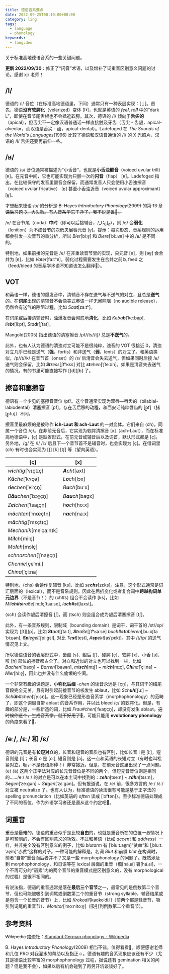 ```yaml
---
title: 德语音系要点
date: 2022-09-25T00:10:00+08:00
category: ling
tags:
  - language
  - phonology
keywords:
  - lang:deu
---
```


关于标准高地德语音系的一些关键问题。

<!-- more -->

**更新 2022/09/30**：修正了“闪音”术语，以及增补了词重音区别意义问题的讨论。感谢 xjr 老师！

## /l/

德语的 /l/ 音位（在标准高地德语里，下同）通常只有一种表层实现：[ l̺ ]。首先，德语**没有软腭化**（velarized）变体 [lˠ]，也就是英语的 _fee**l**_, _ro**ll**_ 中的“dark L”，即使在音节尾舌根也不会抵近软腭。其次，德语的 /l/ 倾向于**舌尖的**（apical），但舌尖不一定像汉语普通话一样直接触及牙齿（舌尖 - 齿龈，apical-alveolar，而汉语是舌尖 - 齿，apical-dental）。Ladefoged 在 _The Sounds of the World's Languages_(1996) 比较了德语和汉语普通话的 /l/ 的 X 光照片，汉语的 /l/ 舌尖还要再前伸一些。


## /ʁ/

德语的 /ʁ/ 音位通常被描述为”小舌音“，也就是**小舌浊颤音**（voiced uvular trill）[ʀ]。在元音中间，它也可能实现为只颤一次的**闪音**（flap） [ʀ̆]。Ladefoged 指出，在比较保守的发音里颤音会保留，而通常发音人只会使用小舌浊擦音（voiced uvular fricative） [ʁ] 甚至小舌浊近音（voiced uvular approximant） [ʁ̞]。

~~才想起来德语 /ʁ/ 的分析是 B. Hayes _Introductory Phonology_(2009) 的第 13 章课后习题 3，大失败。有人音系学忘干净了，我不说是谁🤪。~~

/ʁ/ 在音节尾（coda）**中**时（即可以后接辅音，$/\_\left.\mathrm{C}_0\right]_\sigma$），则 /ʁ/ 会**弱化**（lenition）为不成音节的次低央展唇元音 [ɐ̯]。提示：每次形态、音系规则的运用都会引发一次音节的重分析，所以 _Bier_[biːɐ̯] 和 _Biere_[ˈbiː.ʁə] 中的 /ʁ/ 是不同的。

特别地，如果前接的元音是 /e/ 在非重读音节里的实现，央元音 [ə]，则 [əɐ̯] 会合并为 [ɐ]，比如 _Vater_[faːtʰɐ]。弱化过程需要发生在合并之前以 feed 之（feed/bleed 的音系学术语不知道该怎么翻译🤯）。

## VOT

和英语一样，德语的爆发音中，清辅音不存在送气与不送气的对立，且总是**送气**的。在**词尾**出现的清辅音不会像美式英语一样无闻除阻（no audible release），仍然会有送气的除阻过程，比如 _Saa**t**_[zaːtʰ]。

在词尾或后接清辅音时，浊爆发音会彻底地**清化**，比如 _Keba**b**_[ˈkeːbap], _lie**b**t_[liːpt], _Sta**d**t_[ʃtat]。

Mangold(2005) 指出德语的清塞擦音 /pf//ts//tʃ/ 总是**不送气**的。

此外，也有人认为德语的清浊对立可能不是很纯粹，浊音的 VOT 很接近 0，清浊对立几乎已经是送气（**强**，fortis）和非送气（**弱**，lenis）的对立了。和英语类似，/p//t//k/ 在音节首（onset）的 /s/ 后清音会失去送气，但如果同时后接 /ʁ/ 送气则会保留，比如 _**Str**ess_[ʃtʰʁɛs] 对比 _**st**ehen_[ˈʃteːən]。如果是清音失去送气的情况，有的书里可能直接写作 \[ʃd]\[ʃb] 了。

## 擦音和塞擦音

德语有一个少见的塞擦音音位 /pf/。这个音通常实现为双唇—唇齿的（bilabial-labiodental）清塞擦音 [pf]，存在舌后移的动程，和西安话纯粹唇齿的 [p̪f]（猪 [p̪fu]）不同。

擦音里最麻烦的是被称作 **ich-Laut 和 ach-Laut** 的一对变体。它们来自 ⟨ch⟩，同属一个音位 /ç/。在非前元音后，它实现为软腭清擦音 [x]（ach-Laut），而在标准高地德语中，[ç] 是缺省形式，在前元音或辅音后以及词首，默认形式都是 [ç]。另外地，/g/ 在 /i/ /iː/ 后且下一个音节首不是辅音时，也会实现为 [ç]。在借词里 ⟨ch⟩ 有时也会实现为 [ʃ] [k] [tʃ] 等（望向英语）。

| [ç]                           | [x]  |
| ----------------------------- | ---- |
| _w**i**chtig_[ˈvɪçtɪç] | _**A**cht_[axt] |
| _K**ü**che_[ˈkʏçə]           | _L**o**ch_[lɔx] |
| _r**ie**chen_[ˈʁiːçn̩]     | _B**u**ch_[buːx] |
| _B**äu**chen_[ˈbɔʏ̯çn̩] | _B**au**ch_[baʊ̯x] |
| _Z**ei**chen_[ˈtsaɪ̯çn̩] | _h**o**ch_[hoːx] |
| _m**ö**chten_[ˈmœçtn̩]        | _n**a**ch_[naːx] |
| _m**ä**chtig_[ˈmɛçtɪç] |      |
| _M**e**chanik_[meˈçaːnɪk]                    |      |
| _Mi**l**ch_[milç] | |
| _Mo**l**ch_[mɔlç] | |
| _schna**r**chen_[ˈʃnaɐ̯çn̩] | |
| _Chemie_[çeˈmiː] | |
| _China_[ˈçiːna]          |      |

特别地，⟨chs⟩ 会读作复辅音 [ks]，比如 _se**chs**_[zɛks]。注意，这个形式通常是词汇层面的（lexical），而不是音系规则，因此在屈折变化或者复合词中**跨越构词单元边界**（不是音节！）的 ⟨ch#s⟩ 组合不会读作 [ks]，比如 _Mil**ch#s**traße_[ˈmɪlçʃtʁaːse], _la**ch#s**t_[laxst]。

⟨sch⟩ 会读作龈后清擦音 [ʃ]，而  ⟨tsch⟩ 则会组合成为龈后清塞擦音 [tʃ]。

此外，有一条音系规则，限制域（bounding domain）是词干，词干首的 /st//sp/ 实现为 \[ʃt]\[ʃp]。比如 _**St**aat_[ʃtaːt], _**St**raße_[ʃt**ʰ**ʁaːse] _buch#**st**abieren_[ˌbuːxʃtaˈbiːʁən], _**Sp**iegel_[ʃpiːgɛl], 对比 _Te**st**_[tɛst], _A**sp**ekt_[asˈpɛkt]。其中 /t//p/ 的送气情况见上文。

所以德语语音的表层形式中，齿龈 [s]、龈后 [ʃ]、硬腭 [ç]、软腭 [x]、小舌 [ʁ]、喉 [h] 部位的擦音都占全了。对立和近似的对立也可以找到一些，比如 _Bachen_[ˈbaxn̩] ~ _Barren_[ˈbaʁən], _mi**sch**_[mɪʃ] ~ _mi**ch**_[mɪç], _**Ch**ina_[ˈçiːna] ~ _**H**ier_[hiːɐ̯]，因此也并没有什么偷懒的空间。

一个非常有趣的课题是，**小称化后缀** _-chen_ 的读音永远是 [çn̩]，与其词干的结尾音段完全无关，且有时引起前接音节的核发生 ablaut，比如 _Sch**uh**_[ʃuː] ~ _Sch**üh**#chen_[ˈʃyːçn̩]。这一现象已经是形态音系学（morphophonology）的范畴了，即这个词缀自带 ablaut 的音系作用，并以此 bleed /ç/ 的软腭化。但是，有趣的部分是，一些新造的词，比如 _Frau#chen_[ˈfʁaʊ̯çn̩]，却没有发生 ablaut。~~这时候你这个，生成音系学，就不好用了🤪~~，可能只能用 **evolutionary phonology** 的角度来看了🤔。

## /eː/, /ɛː/ 和 /ɛ/

德语的元音是有**长短对立**的，长音和短音的音质也有区别，比如长音 i 是 [iː]，短音则是 [ɪ]；长音 o 是 [oː], 短音则是 [ɔ]。这一点和英语的长短对立（有时也叫松紧对立，~~呃，不是彝语那种！~~）非常接近。但是，在前元音这里出现了一点问题。⟨e⟩ ⟨ä⟩ 这两个正字法对应的长元音音位是不同的两个，但短元音音位则是相同的……/eː/ /ɛː/ 的对立是可以在本土词中找到的：_z**eh**n_[tse͏ːn] ~ _z**äh**n_[tsɛːn]，_S**e**gen_[ˈzeːgən] ~ _S**ä**gen_[ˈzɛːgən]。但有报道说，在 /ɐ/ 前，很多方言的 /eː/ /ɛː/ 对立被 neutralize 了。也有人认为，标准德语的读法很有可能是基于正字法的 spelling pronunciation（比如英语的 _of**t**en_ 读成 [ˈɒf**t**ən]）。至少标准德语处理成了不同的音位，作为外语学习者还是遵从这个约定吧🤔。

## 词重音

~~重音是最难的~~。德语的重音似乎是比较**自由**的，也就是重音所在的位置*一般*情况下是可预测的，不会有区别意义的功效。不过和英语（比如 _accent_ 和 _address_）一样，并非完全没有区别意义的例子，比如 _blutarm_ 有 [ˈbluːt.aɐ̯m]“贫血”和 [ˌbluːt.ˈaɐ̯m]“赤贫”这样的对子。一种可能的解释是，名词 _Blut_ 和前缀 _blut_ 在构词时，前者“自带”重音而后者并不？又是一些 morphophonology 的问题了。既然涉及到 morphophonology，和日语等在 lexical 层面的重音（橋[hà.ɕí] 箸[há.ɕì]，一个不再可分的“语素”内的两个音节的重音模式是区别意义的，没有 morphological 的过程）是很不相同的。

有说法指，德语的重音通常是落在**最后三个音节**之一，最常见的是倒数第二个音节，但也可能被吸引到词尾或倒数第二个的重音节（strong syllable，辅音结尾或是包含一个长音的音节）上，比如 _Krokodil_[kʁokoˈdiːl]（前两个都是轻音节，吸引到词尾的重音节）、_Monitor_[ˈmoːnitoːɐ̯]（吸引到倒数第二个重音节）。

## 参考资料

~~Wikipedia 路边社~~：[Standard German phonology - Wikipedia](https://en.wikipedia.org/wiki/Standard_German_phonology)

B. Hayes _Introductory Phonology_(2009) 相当不错，值得看看🥰。顺便感谢老师和几位 PRO 对我灌水的帮助以及指正☺️。德语有趣的音系现象应该还有不少（尤其是德语比较丰富的 morphophonology 过程，据说还有 gemination 相关的问题？但是我不会），如果以后有机会碰到了再另开坑谈谈好了。
